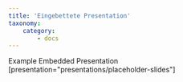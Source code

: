 ```yaml
---
title: 'Eingebettete Presentation'
taxonomy:
    category:
        - docs
---
```


Example Embedded Presentation  
[presentation="presentations/placeholder-slides"]
